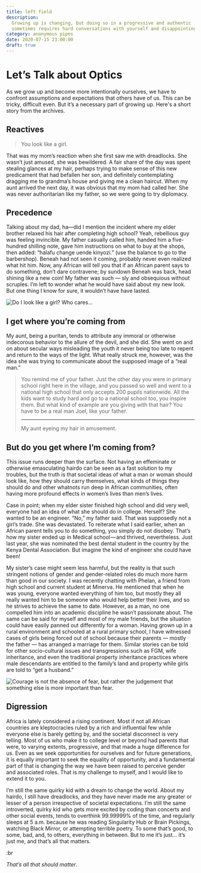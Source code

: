 ```yaml
---
title: left field
description:
  Growing up is changing, but doing so in a progressive and authentic
  sometimes requires hard conversations with yourself and disappointing a person or two.
category: anonymous pipes
date: 2020-07-15 23:00:00
draft: true
---
```


# Let’s Talk about Optics

As we grow up and become more intentionally ourselves, we have to confront
assumptions and expectations that others have of us. This can be tricky, difficult even.
But it’s a necessary part of growing up.
Here's a short story from the archives.

<!-- more -->

## Reactives

> You look like a girl.

That was my mom’s reaction when she first saw me with dreadlocks. She wasn’t just amused, she was bewildered. A fair share of the day was spent stealing glances at my hair, perhaps trying to make sense of this new predicament that had befallen her son, and definitely contemplating dragging me to grandma’s house and giving me a clean haircut. When my aunt arrived the next day, it was obvious that my mom had called her. She was never
authoritarian like my father, so we were going to try diplomacy.


## Precedence

Talking about my dad, ha—did I mention the incident where my elder brother relaxed his hair after completing high school? Yeah, rebellious guy was feeling invincible. My father casually called him, handed him a five-hundred shilling note, gave him instructions on what to buy at the shops, then added: “halafu change uende kinyozi.” (use the balance to go to the barbershop). Beneah had not seen it coming, probably never even realized what hit him. Now, any African will tell you that if an African parent says to do something, don’t dare contravene; by sundown Beneah was back, head shining like a new coin! My father was such — sly and obsequious without scruples. I’m left to wonder what he would have said about my new look. But one thing I know for sure, it wouldn’t have have lasted.

![Do I look like a girl? Who cares...](smiley.webp)

## I get where you’re coming from

My aunt, being a puritan, tends to attribute any immoral or otherwise indecorous behavior to the allure of the devil, and she did. She went on and on about secular ways misleading the youth it never being too late to repent and return to the ways of the light. What really struck me, however, was the idea she was trying to communicate about the supposed image of a “real man.”

> You remind me of your father.
> Just the other day you were in primary school right here in the village,
> and you passed so well and went to a national high school that only accepts 200
> pupils nationwide. All the kids want to study hard and go to a national school too,
> you inspire them. But what kind of example are you giving with that hair?
> You have to be a real man Joel, like your father.
>
> ---
>
> <quote-author>
>   My aunt eyeing my hair in amusement.
> </quote-author>

## But do you get where I’m coming from?

This issue runs deeper than the surface. Not having an effeminate or otherwise emasculating hairdo can be seen as a fast solution to my troubles, but the truth is that societal ideas of what a man or woman should look like, how they should carry themselves, what kinds of things they should do and other whatnots run deep in African communities, often having more profound effects in women’s lives than men’s lives.

Case in point; when my elder sister finished high school and did very well, everyone had an idea of what she should do in college. Herself? She wanted to be an engineer. “No,” my father said. That was supposedly not a girl’s trade. She was devastated. To reiterate what I said earlier, when an African parent tells you to do something, you simply do not disobey. That’s how my sister ended up in Medical school — and thrived, nevertheless. Just last year, she was nominated the best dental student in the country by the Kenya Dental Association. But imagine the kind of engineer she could have been!

My sister’s case might seem less harmful, but the reality is that such stringent notions of gender and gender-related roles do much more harm than good in our society. I was recently chatting with Phelan, a friend from high school and current student at Minerva. He mentioned that when he was young, everyone wanted everything of him too, but mostly they all really wanted him to be someone who would help better their lives, and so he strives to achieve the same to date. However, as a man, no one compelled him into an academic discipline he wasn’t passionate about. The same can be said for myself and most of my male friends, but the situation could have easily panned out differently for a woman. Having grown up in a rural environment and schooled at a rural primary school, I have witnessed cases of girls being forced out of school because their parents — mostly the father — has arranged a marriage for them. Similar stories can be told for other socio-cultural issues and transgressions such as FGM, wife inheritance, and even the traditional property inheritance practices where male descendants are entitled to the family’s land and property while girls are told to “get a husband.”

![Courage is not the absence of fear, but rather the judgement that something else is more important than fear.](selfie.webp)

## Digression

Africa is lately considered a rising continent.
Most if not all African countries are kleptocracies ruled by a rich and influential few
while everyone else is barely getting by, and the societal disconnect is very telling.
Most of us who make it to college level or beyond had parents that were, to
varying extents, progressive, and that made a huge difference for us.
Even as we seek opportunities for ourselves and for future generations, it is
equally important to seek the equality of opportunity, and a fundamental part
of that is changing the way we have been raised to perceive gender and associated roles.
That is my challenge to myself, and I would like to extend it to you.

I’m still the same quirky kid with a dream to change the world.
About my hairdo, I still have dreadlocks, and they have never made me any
greater or lesser of a person irrespective of societal expectations.
I’m still the same introverted, quirky kid who gets more excited by coding
than concerts and other social events, tends to overthink 99.99999% of the time,
and regularly sleeps at 5 a.m. because he was reading Singularity Hub or Brain Pickings,
watching Black Mirror, or attempting terrible poetry. To some that’s good, to some,
bad, and, to others, everything in between.
But to me it’s just… it’s just me, and that’s all that matters.  

:br

_That’s all that should matter_.

